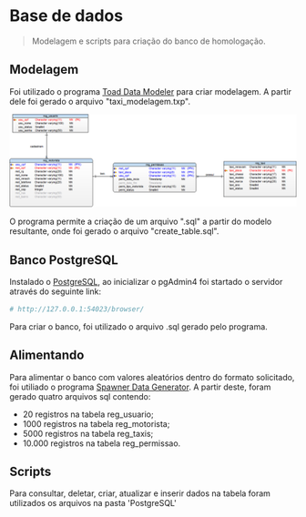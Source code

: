 # Base de dados
> Modelagem e scripts para criação do banco de homologação.

## Modelagem
Foi utilizado o programa [Toad Data Modeler](http://www.toadworld.com/products/toad-data-modeler) para criar modelagem.
A partir dele foi gerado o arquivo "taxi_modelagem.txp". 

![Modelagem do Banco](/Modelagem/taxi_modelagem.bmp)

O programa permite a criação de um arquivo ".sql" a partir do modelo resultante, onde foi gerado o arquivo "create_table.sql".

## Banco PostgreSQL
Instalado o [PostgreSQL](https://www.postgresql.org/download/), ao inicializar o pgAdmin4 foi startado o servidor através do seguinte link:
```bash
# http://127.0.0.1:54023/browser/
```  
Para criar o banco, foi utilizado o arquivo .sql gerado pelo programa.

## Alimentando
Para alimentar o banco com valores aleatórios dentro do formato solicitado, foi utiliado o programa [Spawner Data Generator](https://sourceforge.net/projects/spawner/files/spawner/spawner-0.2.4/).
A partir deste, foram gerado quatro arquivos sql contendo:
* 20 registros na tabela reg_usuario;
* 1000 registros na tabela reg_motorista;
* 5000 registros na tabela reg_taxis;
* 10.000 registros na tabela reg_permissao.

## Scripts
Para consultar, deletar, criar, atualizar e inserir dados na tabela foram utilizados os arquivos na pasta 'PostgreSQL'
